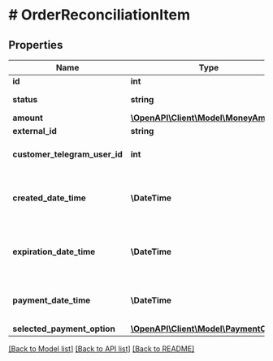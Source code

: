 # # OrderReconciliationItem

## Properties

Name | Type | Description | Notes
------------ | ------------- | ------------- | -------------
**id** | **int** | Order id |
**status** | **string** | Order status |
**amount** | [**\OpenAPI\Client\Model\MoneyAmount**](MoneyAmount.md) |  |
**external_id** | **string** |  |
**customer_telegram_user_id** | **int** | The order customer telegram id | [optional]
**created_date_time** | **\DateTime** | ISO-8601 date time when order was created |
**expiration_date_time** | **\DateTime** | ISO-8601 date time when order timeout expires |
**payment_date_time** | **\DateTime** | ISO-8601 date time when order was paid | [optional]
**selected_payment_option** | [**\OpenAPI\Client\Model\PaymentOption**](PaymentOption.md) |  | [optional]

[[Back to Model list]](../../README.md#models) [[Back to API list]](../../README.md#endpoints) [[Back to README]](../../README.md)
